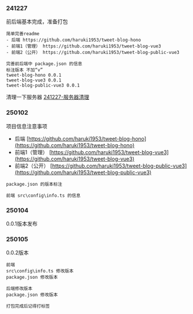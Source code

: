 
### 241227
前后端基本完成，准备打包
```
简单完善readme
- 后端 https://github.com/haruki1953/tweet-blog-hono
- 前端1（管理） https://github.com/haruki1953/tweet-blog-vue3
- 前端2（公开） https://github.com/haruki1953/tweet-blog-public-vue3

完善前后端中 package.json 的信息
标注版本 不加“v”
tweet-blog-hono 0.0.1
tweet-blog-vue3 0.0.1
tweet-blog-public-vue3 0.0.1
```

清理一下服务器 [241227-服务器清理](../241227-运维/笔记241227/241227-服务器清理.md)

### 250102
项目信息注意事项
- 后端 [https://github.com/haruki1953/tweet-blog-hono](https://github.com/haruki1953/tweet-blog-hono)
- 前端1（管理） [https://github.com/haruki1953/tweet-blog-vue3](https://github.com/haruki1953/tweet-blog-vue3)
- 前端2（公开） [https://github.com/haruki1953/tweet-blog-public-vue3](https://github.com/haruki1953/tweet-blog-public-vue3)

```
package.json 的版本标注

前端 src\config\info.ts 的信息
```

### 250104
0.0.1版本发布

### 250105
0.0.2版本
```
前端
src\config\info.ts 修改版本
package.json 修改版本

后端修改版本
package.json 修改版本

打包完成后记得打标签
```